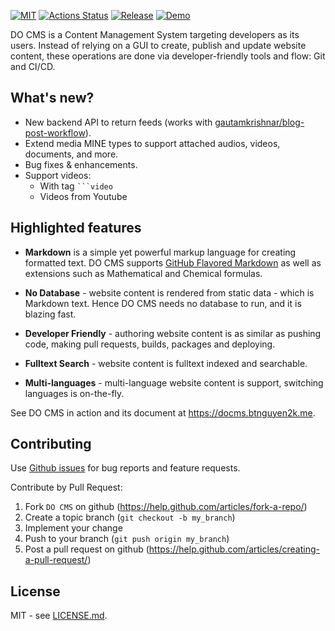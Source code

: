 [![MIT](https://img.shields.io/github/license/btnguyen2k/docms)](LICENSE.md)
[![Actions Status](https://github.com/btnguyen2k/docms/workflows/docms-release/badge.svg)](https://github.com/btnguyen2k/docms/actions)
[![Release](https://img.shields.io/github/release/btnguyen2k/docms.svg?style=flat-square)](RELEASE-NOTES.md)
[![Demo](https://img.shields.io/badge/DO%20CMS-In%20Action-red)](https://docms.btnguyen2k.me)

DO CMS is a Content Management System targeting developers as its users. Instead of relying on a GUI to create, publish and update website content, these operations are done via developer-friendly tools and flow: Git and CI/CD.

## What's new?

- New backend API to return feeds (works with [gautamkrishnar/blog-post-workflow](https://github.com/gautamkrishnar/blog-post-workflow)).
- Extend media MINE types to support attached audios, videos, documents, and more.
- Bug fixes & enhancements.
- Support videos:
  - With tag <code>```video</code>
  - Videos from Youtube

## Highlighted features

-  **Markdown** is a simple yet powerful markup language for creating formatted text. DO CMS supports [GitHub Flavored Markdown](https://github.github.com/gfm/) as well as extensions such as Mathematical and Chemical formulas.

- **No Database** - website content is rendered from static data - which is Markdown text. Hence DO CMS needs no database to run, and it is blazing fast.

- **Developer Friendly** - authoring website content is as similar as pushing code, making pull requests, builds, packages and deploying.

- **Fulltext Search** - website content is fulltext indexed and searchable.

- **Multi-languages** - multi-language website content is support, switching languages is on-the-fly.

See DO CMS in action and its document at https://docms.btnguyen2k.me.

## Contributing

Use [Github issues](https://github.com/btnguyen2k/docms/issues) for bug reports and feature requests.

Contribute by Pull Request:

1. Fork `DO CMS` on github (https://help.github.com/articles/fork-a-repo/)
2. Create a topic branch (`git checkout -b my_branch`)
3. Implement your change
4. Push to your branch (`git push origin my_branch`)
5. Post a pull request on github (https://help.github.com/articles/creating-a-pull-request/)

## License
MIT - see [LICENSE.md](LICENSE.md).
